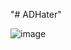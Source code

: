 "# ADHater" 

![image](https://lh3.googleusercontent.com/-PakSUvSpWDINDnzZBHUoxBNsUh-o8j-cee4bXF8CD4iK7LDZwS5EGozxlZUpJtzbpsdC7NR7g=w640-h400-e365)
